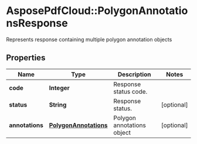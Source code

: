 ﻿# AsposePdfCloud::PolygonAnnotationsResponse
Represents response containing multiple polygon annotation objects

## Properties
Name | Type | Description | Notes
------------ | ------------- | ------------- | -------------
**code** | **Integer** | Response status code. | 
**status** | **String** | Response status. | [optional] 
**annotations** | [**PolygonAnnotations**](PolygonAnnotations.md) | Polygon annotations object | [optional] 


